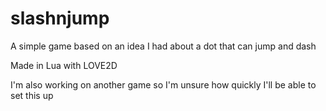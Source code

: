# slashnjump

A simple game based on an idea I had about a dot that can jump and dash

Made in Lua with LOVE2D

I'm also working on another game so I'm unsure how quickly I'll be able to set this up
